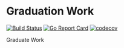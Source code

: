 # Graduation Work 

[![Build Status](https://travis-ci.org/dekarti/ssu-gw.svg?branch=dev)](https://travis-ci.org/dekarti/ssu-gw)
[![Go Report Card](https://goreportcard.com/badge/github.com/dekarti/ssu-gw)](https://goreportcard.com/badge/github.com/dekarti/ssu-gw)
[![codecov](https://codecov.io/gh/dekarti/ssu-gw/branch/dev/graph/badge.svg)](https://codecov.io/gh/dekarti/ssu-gw)

Graduate Work
